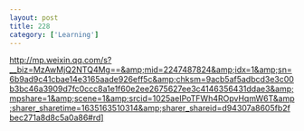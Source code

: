 ```yaml
---
layout: post
title: 228
category: ['Learning']
---
```


http://mp.weixin.qq.com/s?__biz=MzAwMjQ2NTQ4Mg==&amp;mid=2247487824&amp;idx=1&amp;sn=6b9ad9c41cbae14e3165aade926eff5c&amp;chksm=9acb5af5adbcd3e3c00b3bc46a3909d7fc0ccc8a1e1f60e2ee2675627ee3c4146356431ddae3&amp;mpshare=1&amp;scene=1&amp;srcid=1025aeIPoTFWh4ROpvHqmW6T&amp;sharer_sharetime=1635163510314&amp;sharer_shareid=d94307a8605fb2fbec271a8d8c5a0a86#rd]


